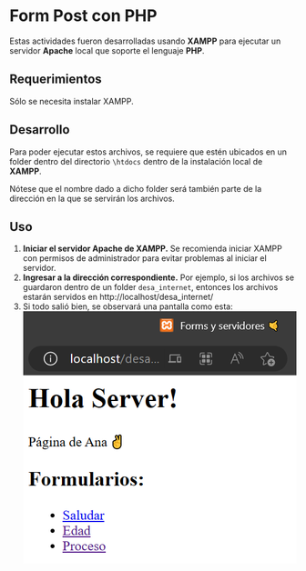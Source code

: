 # Form Post con PHP

Estas actividades fueron desarrolladas usando **XAMPP** para ejecutar un servidor **Apache** local que soporte el lenguaje **PHP**.

## Requerimientos
Sólo se necesita instalar XAMPP.

## Desarrollo
Para poder ejecutar estos archivos, se requiere que estén ubicados en un folder dentro del directorio `\htdocs` dentro de la instalación local de **XAMPP**.

Nótese que el nombre dado a dicho folder será también parte de la dirección en la que se servirán los archivos.

## Uso
1. **Iniciar el servidor Apache de XAMPP.** Se recomienda iniciar XAMPP con permisos de administrador para evitar problemas al iniciar el servidor.
2. **Ingresar a la dirección correspondiente.** Por ejemplo, si los archivos se guardaron dentro de un folder `desa_internet`, entonces los archivos estarán servidos en http://localhost/desa_internet/
3. Si todo salió bien, se observará una pantalla como esta:
![Resultado final](./resultado.png "Resultado final")

